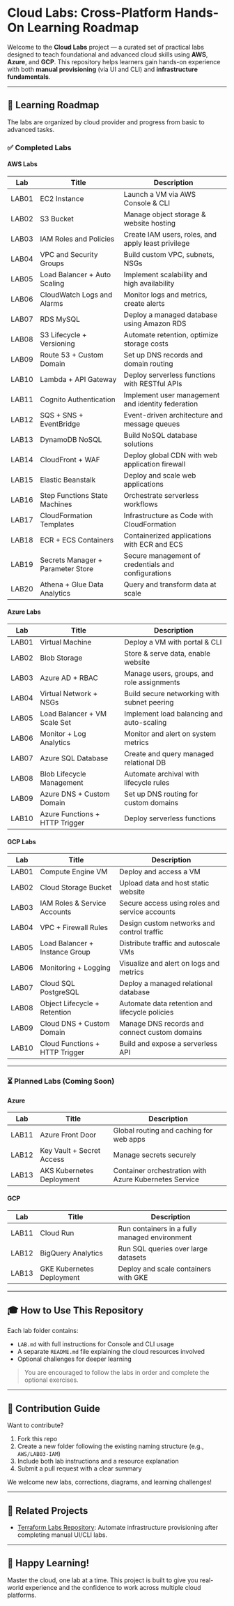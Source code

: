 # Cloud Labs: Cross-Platform Hands-On Learning Roadmap

Welcome to the **Cloud Labs** project — a curated set of practical labs designed to teach foundational and advanced cloud skills using **AWS**, **Azure**, and **GCP**. This repository helps learners gain hands-on experience with both **manual provisioning** (via UI and CLI) and **infrastructure fundamentals**.

---

## 📅 Learning Roadmap

The labs are organized by cloud provider and progress from basic to advanced tasks.

### ✅ Completed Labs

#### AWS Labs
| Lab   | Title                             | Description                                            |
|--------|----------------------------------|--------------------------------------------------------|
| LAB01 | EC2 Instance                      | Launch a VM via AWS Console & CLI                      |
| LAB02 | S3 Bucket                         | Manage object storage & website hosting                |
| LAB03 | IAM Roles and Policies            | Create IAM users, roles, and apply least privilege     |
| LAB04 | VPC and Security Groups           | Build custom VPC, subnets, NSGs                        |
| LAB05 | Load Balancer + Auto Scaling      | Implement scalability and high availability            |
| LAB06 | CloudWatch Logs and Alarms        | Monitor logs and metrics, create alerts                |
| LAB07 | RDS MySQL                         | Deploy a managed database using Amazon RDS             |
| LAB08 | S3 Lifecycle + Versioning         | Automate retention, optimize storage costs             |
| LAB09 | Route 53 + Custom Domain          | Set up DNS records and domain routing                  |
| LAB10 | Lambda + API Gateway              | Deploy serverless functions with RESTful APIs          |
| LAB11 | Cognito Authentication            | Implement user management and identity federation      |
| LAB12 | SQS + SNS + EventBridge           | Event-driven architecture and message queues           |
| LAB13 | DynamoDB NoSQL                    | Build NoSQL database solutions                         |
| LAB14 | CloudFront + WAF                  | Deploy global CDN with web application firewall        |
| LAB15 | Elastic Beanstalk                 | Deploy and scale web applications                      |
| LAB16 | Step Functions State Machines     | Orchestrate serverless workflows                       |
| LAB17 | CloudFormation Templates          | Infrastructure as Code with CloudFormation             |
| LAB18 | ECR + ECS Containers              | Containerized applications with ECR and ECS            |
| LAB19 | Secrets Manager + Parameter Store | Secure management of credentials and configurations    |
| LAB20 | Athena + Glue Data Analytics      | Query and transform data at scale                      |

#### Azure Labs
| Lab   | Title                             | Description                                            |
|--------|----------------------------------|--------------------------------------------------------|
| LAB01 | Virtual Machine                   | Deploy a VM with portal & CLI                          |
| LAB02 | Blob Storage                      | Store & serve data, enable website                     |
| LAB03 | Azure AD + RBAC                   | Manage users, groups, and role assignments             |
| LAB04 | Virtual Network + NSGs            | Build secure networking with subnet peering            |
| LAB05 | Load Balancer + VM Scale Set      | Implement load balancing and auto-scaling              |
| LAB06 | Monitor + Log Analytics           | Monitor and alert on system metrics                    |
| LAB07 | Azure SQL Database                | Create and query managed relational DB                 |
| LAB08 | Blob Lifecycle Management         | Automate archival with lifecycle rules                 |
| LAB09 | Azure DNS + Custom Domain         | Set up DNS routing for custom domains                  |
| LAB10 | Azure Functions + HTTP Trigger    | Deploy serverless functions                            |

#### GCP Labs
| Lab   | Title                             | Description                                            |
|--------|----------------------------------|--------------------------------------------------------|
| LAB01 | Compute Engine VM                 | Deploy and access a VM                                 |
| LAB02 | Cloud Storage Bucket              | Upload data and host static website                    |
| LAB03 | IAM Roles & Service Accounts      | Secure access using roles and service accounts         |
| LAB04 | VPC + Firewall Rules              | Design custom networks and control traffic             |
| LAB05 | Load Balancer + Instance Group    | Distribute traffic and autoscale VMs                   |
| LAB06 | Monitoring + Logging              | Visualize and alert on logs and metrics                |
| LAB07 | Cloud SQL PostgreSQL              | Deploy a managed relational database                   |
| LAB08 | Object Lifecycle + Retention      | Automate data retention and lifecycle policies         |
| LAB09 | Cloud DNS + Custom Domain         | Manage DNS records and connect custom domains          |
| LAB10 | Cloud Functions + HTTP Trigger    | Build and expose a serverless API                      |

---

### ⏳ Planned Labs (Coming Soon)

#### Azure
| Lab   | Title                             | Description                                            |
|--------|----------------------------------|--------------------------------------------------------|
| LAB11 | Azure Front Door                  | Global routing and caching for web apps                |
| LAB12 | Key Vault + Secret Access         | Manage secrets securely                                |
| LAB13 | AKS Kubernetes Deployment         | Container orchestration with Azure Kubernetes Service  |

#### GCP
| Lab   | Title                             | Description                                            |
|--------|----------------------------------|--------------------------------------------------------|
| LAB11 | Cloud Run                         | Run containers in a fully managed environment          |
| LAB12 | BigQuery Analytics                | Run SQL queries over large datasets                    |
| LAB13 | GKE Kubernetes Deployment         | Deploy and scale containers with GKE                   |

---

## 🎓 How to Use This Repository

Each lab folder contains:
- `LAB.md` with full instructions for Console and CLI usage
- A separate `README.md` file explaining the cloud resources involved
- Optional challenges for deeper learning

> You are encouraged to follow the labs in order and complete the optional exercises.

---

## 🚀 Contribution Guide

Want to contribute?
1. Fork this repo
2. Create a new folder following the existing naming structure (e.g., `AWS/LAB03-IAM`)
3. Include both lab instructions and a resource explanation
4. Submit a pull request with a clear summary

We welcome new labs, corrections, diagrams, and learning challenges!

---

## 🔗 Related Projects
- [Terraform Labs Repository](../terraform-labs): Automate infrastructure provisioning after completing manual UI/CLI labs.

---

## 🎉 Happy Learning!

Master the cloud, one lab at a time. This project is built to give you real-world experience and the confidence to work across multiple cloud platforms.